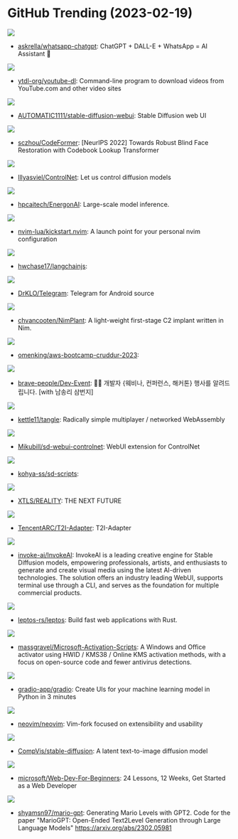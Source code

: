 # GitHub Trending (2023-02-19)

![](https://img.shields.io/badge/TypeScript-New%2092-green?style=flat-square&logo=appveyor)
- [askrella/whatsapp-chatgpt](https://github.com/askrella/whatsapp-chatgpt): ChatGPT + DALL-E + WhatsApp = AI Assistant 🚀

![](https://img.shields.io/badge/Python-New%2073-green?style=flat-square&logo=appveyor)
- [ytdl-org/youtube-dl](https://github.com/ytdl-org/youtube-dl): Command-line program to download videos from YouTube.com and other video sites

![](https://img.shields.io/badge/Python-New%20434-green?style=flat-square&logo=appveyor)
- [AUTOMATIC1111/stable-diffusion-webui](https://github.com/AUTOMATIC1111/stable-diffusion-webui): Stable Diffusion web UI

![](https://img.shields.io/badge/Python-New%2089-green?style=flat-square&logo=appveyor)
- [sczhou/CodeFormer](https://github.com/sczhou/CodeFormer): [NeurIPS 2022] Towards Robust Blind Face Restoration with Codebook Lookup Transformer

![](https://img.shields.io/badge/Python-New%20494-green?style=flat-square&logo=appveyor)
- [lllyasviel/ControlNet](https://github.com/lllyasviel/ControlNet): Let us control diffusion models

![](https://img.shields.io/badge/Python-New%2031-green?style=flat-square&logo=appveyor)
- [hpcaitech/EnergonAI](https://github.com/hpcaitech/EnergonAI): Large-scale model inference.

![](https://img.shields.io/badge/Lua-New%2045-green?style=flat-square&logo=appveyor)
- [nvim-lua/kickstart.nvim](https://github.com/nvim-lua/kickstart.nvim): A launch point for your personal nvim configuration

![](https://img.shields.io/badge/TypeScript-New%2047-green?style=flat-square&logo=appveyor)
- [hwchase17/langchainjs](https://github.com/hwchase17/langchainjs): 

![](https://img.shields.io/badge/Java-New%2018-green?style=flat-square&logo=appveyor)
- [DrKLO/Telegram](https://github.com/DrKLO/Telegram): Telegram for Android source

![](https://img.shields.io/badge/HTML-New%2084-green?style=flat-square&logo=appveyor)
- [chvancooten/NimPlant](https://github.com/chvancooten/NimPlant): A light-weight first-stage C2 implant written in Nim.

![](https://img.shields.io/badge/JavaScript-New%2031-green?style=flat-square&logo=appveyor)
- [omenking/aws-bootcamp-cruddur-2023](https://github.com/omenking/aws-bootcamp-cruddur-2023): 

![](https://img.shields.io/badge/none-New%2040-green?style=flat-square&logo=appveyor)
- [brave-people/Dev-Event](https://github.com/brave-people/Dev-Event): 🎉🎈 개발자 {웨비나, 컨퍼런스, 해커톤} 행사를 알려드립니다. [with 남송리 삼번지]

![](https://img.shields.io/badge/TypeScript-New%20105-green?style=flat-square&logo=appveyor)
- [kettle11/tangle](https://github.com/kettle11/tangle): Radically simple multiplayer / networked WebAssembly

![](https://img.shields.io/badge/Python-New%20261-green?style=flat-square&logo=appveyor)
- [Mikubill/sd-webui-controlnet](https://github.com/Mikubill/sd-webui-controlnet): WebUI extension for ControlNet

![](https://img.shields.io/badge/Python-New%2024-green?style=flat-square&logo=appveyor)
- [kohya-ss/sd-scripts](https://github.com/kohya-ss/sd-scripts): 

![](https://img.shields.io/badge/Go-New%2021-green?style=flat-square&logo=appveyor)
- [XTLS/REALITY](https://github.com/XTLS/REALITY): THE NEXT FUTURE

![](https://img.shields.io/badge/Python-New%2049-green?style=flat-square&logo=appveyor)
- [TencentARC/T2I-Adapter](https://github.com/TencentARC/T2I-Adapter): T2I-Adapter

![](https://img.shields.io/badge/Jupyter%20Notebook-New%2037-green?style=flat-square&logo=appveyor)
- [invoke-ai/InvokeAI](https://github.com/invoke-ai/InvokeAI): InvokeAI is a leading creative engine for Stable Diffusion models, empowering professionals, artists, and enthusiasts to generate and create visual media using the latest AI-driven technologies. The solution offers an industry leading WebUI, supports terminal use through a CLI, and serves as the foundation for multiple commercial products.

![](https://img.shields.io/badge/Rust-New%20103-green?style=flat-square&logo=appveyor)
- [leptos-rs/leptos](https://github.com/leptos-rs/leptos): Build fast web applications with Rust.

![](https://img.shields.io/badge/Batchfile-New%2067-green?style=flat-square&logo=appveyor)
- [massgravel/Microsoft-Activation-Scripts](https://github.com/massgravel/Microsoft-Activation-Scripts): A Windows and Office activator using HWID / KMS38 / Online KMS activation methods, with a focus on open-source code and fewer antivirus detections.

![](https://img.shields.io/badge/HTML-New%2044-green?style=flat-square&logo=appveyor)
- [gradio-app/gradio](https://github.com/gradio-app/gradio): Create UIs for your machine learning model in Python in 3 minutes

![](https://img.shields.io/badge/Vim%20Script-New%2059-green?style=flat-square&logo=appveyor)
- [neovim/neovim](https://github.com/neovim/neovim): Vim-fork focused on extensibility and usability

![](https://img.shields.io/badge/Jupyter%20Notebook-New%20141-green?style=flat-square&logo=appveyor)
- [CompVis/stable-diffusion](https://github.com/CompVis/stable-diffusion): A latent text-to-image diffusion model

![](https://img.shields.io/badge/JavaScript-New%2034-green?style=flat-square&logo=appveyor)
- [microsoft/Web-Dev-For-Beginners](https://github.com/microsoft/Web-Dev-For-Beginners): 24 Lessons, 12 Weeks, Get Started as a Web Developer

![](https://img.shields.io/badge/Python-New%20125-green?style=flat-square&logo=appveyor)
- [shyamsn97/mario-gpt](https://github.com/shyamsn97/mario-gpt): Generating Mario Levels with GPT2. Code for the paper "MarioGPT: Open-Ended Text2Level Generation through Large Language Models" https://arxiv.org/abs/2302.05981

